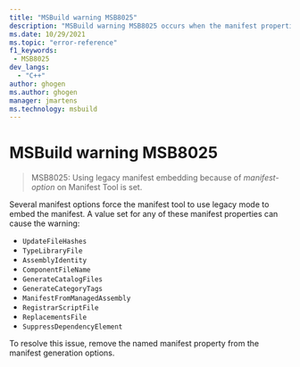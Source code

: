 ```yaml
---
title: "MSBuild warning MSB8025"
description: "MSBuild warning MSB8025 occurs when the manifest properties must use legacy mode embedding."
ms.date: 10/29/2021
ms.topic: "error-reference"
f1_keywords:
 - MSB8025
dev_langs:
  - "C++"
author: ghogen
ms.author: ghogen
manager: jmartens
ms.technology: msbuild
---
```

# MSBuild warning MSB8025

> MSB8025: Using legacy manifest embedding because of *manifest-option* on Manifest Tool is set.

Several manifest options force the manifest tool to use legacy mode to embed the manifest. A value set for any of these manifest properties can cause the warning:

- `UpdateFileHashes`
- `TypeLibraryFile`
- `AssemblyIdentity`
- `ComponentFileName`
- `GenerateCatalogFiles`
- `GenerateCategoryTags`
- `ManifestFromManagedAssembly`
- `RegistrarScriptFile`
- `ReplacementsFile`
- `SuppressDependencyElement`

To resolve this issue, remove the named manifest property from the manifest generation options.
